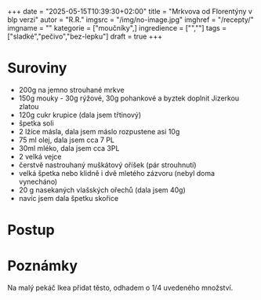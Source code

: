 
+++
date = "2025-05-15T10:39:30+02:00"
title = "Mrkvova od Florentýny v blp verzi"
autor = "R.R."
imgsrc = "/img/no-image.jpg"
imghref = "/recepty/"
imgname = ""
kategorie = ["moučníky",]
ingredience = ["",""]
tags = ["sladké","pečivo","bez-lepku"]
draft = true
+++


# Suroviny
- 200g na jemno strouhané mrkve
- 150g mouky - 30g rýžové, 30g pohankové a byztek doplnit Jizerkou zlatou
- 120g cukr krupice (dala jsem třtinový)
- špetka soli
- 2 lžíce másla, dala jsem máslo rozpustene asi 10g
- 75 ml olej, dala jsem cca 7 PL
- 30ml mléko, dala jsem cca 3PL
- 2 velká vejce
- čerstvě nastrouhaný muškátový oříšek (pár strouhnutí)
- velká špetka nebo klidně i dvě mletého zázvoru (nebyl doma vynecháno)
- 20 g nasekaných vlašských ořechů (dala jsem 40g)
- navíc jsem dala špetku skořice



# Postup
# Poznámky
Na malý pekáč Ikea přidat těsto, odhadem o 1/4 uvedeného množství.


<!-- --> 